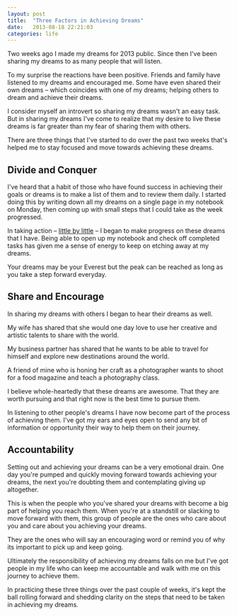 ```yaml
---
layout: post
title:  "Three Factors in Achieving Dreams"
date:   2013-08-18 22:21:03
categories: life
---
```


Two weeks ago I made my dreams for 2013 public. Since then I've been sharing my dreams to as many people that will listen.

To my surprise the reactions have been positive. Friends and family have listened to my dreams and encouraged me. Some have even shared their own dreams – which coincides with one of my dreams; helping others to dream and achieve their dreams.

I consider myself an introvert so sharing my dreams wasn't an easy task. But in sharing my dreams I've come to realize that my desire to live these dreams is far greater than my fear of sharing them with others.

There are three things that I've started to do over the past two weeks that's helped me to stay focused and move towards achieving these dreams.

<h2>Divide and Conquer</h2>
I've heard that a habit of those who have found success in achieving their goals or dreams is to make a list of them and to review them daily. I started doing this by writing down all my dreams on a single page in my notebook on Monday, then coming up with small steps that I could take as the week progressed.

In taking action – <a href="http://michaellee.co/little-by-little/">little by little</a> – I began to make progress on these dreams that I have. Being able to open up my notebook and check off completed tasks has given me a sense of energy to keep on etching away at my dreams.

Your dreams may be your Everest but the peak can be reached as long as you take a step forward everyday.

<h2>Share and Encourage</h2>
In sharing my dreams with others I began to hear their dreams as well.

My wife has shared that she would one day love to use her creative and artistic talents to share with the world.

My business partner has shared that he wants to be able to travel for himself and explore new destinations around the world.

A friend of mine who is honing her craft as a photographer wants to shoot for a food magazine and teach a photography class.

I believe whole-heartedly that these dreams are awesome. That they are worth pursuing and that right now is the best time to pursue them.

In listening to other people's dreams I have now become part of the process of achieving them. I've got my ears and eyes open to send any bit of information or opportunity their way to help them on their journey.

<h2>Accountability</h2>
Setting out and achieving your dreams can be a very emotional drain. One day you're pumped and quickly moving forward towards achieving your dreams, the next you're doubting them and contemplating giving up altogether.

This is when the people who you've shared your dreams with become a big part of helping you reach them. When you're at a standstill or slacking to move forward with them, this group of people are the ones who care about you and care about you achieving your dreams.

They are the ones who will say an encouraging word or remind you of why its important to pick up and keep going.

Ultimately the responsibility of achieving my dreams falls on me but I've got people in my life who can keep me accountable and walk with me on this journey to achieve them.

In practicing  these three things over the past couple of weeks, it's kept the ball rolling forward and shedding clarity on the steps that need to be taken in achieving my dreams.